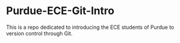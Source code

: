 # Purdue-ECE-Git-Intro
This is a repo dedicated to introducing the ECE students of Purdue to version control through Git.
